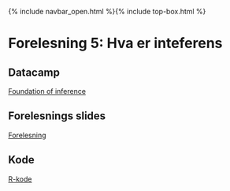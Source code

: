 {% include navbar_open.html %}{% include top-box.html %}
# Forelesning 5: Hva er inteferens

## Datacamp
[Foundation of inference](https://app.datacamp.com/learn/courses/inference-for-numerical-data-in-r)

## Forelesnings slides
[Forelesning](https://github.com/uit-sok-2009-h22/uit-sok-2009-h22.github.io/blob/main/filer/Sok%202009%20Forelesning%205.pptx?raw=true)

## Kode 
[R-kode](https://github.com/uit-sok-2009-h22/uit-sok-2009-h22.github.io/blob/main/filer/Forelesning%205.R)

